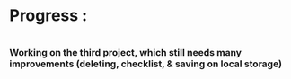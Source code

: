 <h1> Progress : <h1>
<h3> Working on the third project, which still needs many improvements (deleting, checklist, & saving on local storage) <h3>